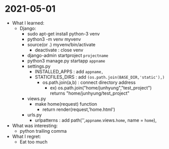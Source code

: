 # 2021-05-01

- What I learned:
  - Django:
    - sudo apt-get install python-3 venv
    - python3 -m venv myvenv
    - source(or .) myvenv/bin/activate
      - deactivate : close venv
    - django-admin startproject `projectname`
    - python3 manage.py startapp `appname`
    - settings.py
      - INSTALLED_APPS : add `appname,`
      - STATICFILES_DIRS : add `(os.path.join(BASE_DIR,'static'),)`
        - os.path.join(a,b) : connect directory address
          - ex) os.path.join("home/junhyung","test_project") returns "home/junhyung/test_project"
    - views.py
      - make home(request) function
        - return render(request,'home.html')
    - urls.py
      - urlpatterns : add path('',`appname`.views.`home`, name = `home`),
- What was interesting: 
  - python trailing comma
- What I regret: 
  - Eat too much